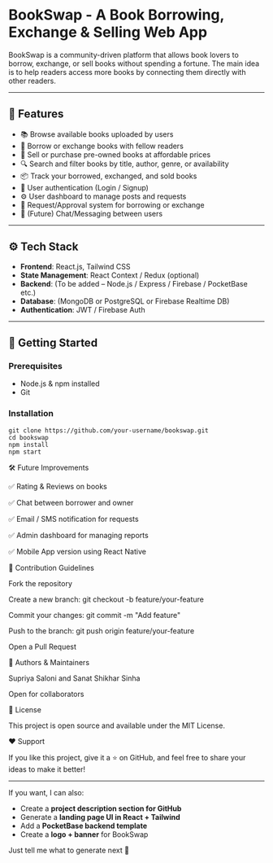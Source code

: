 # BookSwap - A Book Borrowing, Exchange & Selling Web App

BookSwap is a community-driven platform that allows book lovers to borrow, exchange, or sell books without spending a fortune. The main idea is to help readers access more books by connecting them directly with other readers.

---

## 🌟 Features

- 📚 Browse available books uploaded by users
- 🔄 Borrow or exchange books with fellow readers
- 💸 Sell or purchase pre-owned books at affordable prices
- 🔍 Search and filter books by title, author, genre, or availability
- 📦 Track your borrowed, exchanged, and sold books
- 🔐 User authentication (Login / Signup)
- ⚙️ User dashboard to manage posts and requests
- 📨 Request/Approval system for borrowing or exchange
- 💬 (Future) Chat/Messaging between users

---

## ⚙️ Tech Stack

- **Frontend**: React.js, Tailwind CSS
- **State Management**: React Context / Redux (optional)
- **Backend**: (To be added – Node.js / Express / Firebase / PocketBase etc.)
- **Database**: (MongoDB or PostgreSQL or Firebase Realtime DB)
- **Authentication**: JWT / Firebase Auth



---

## 🚀 Getting Started

### Prerequisites

- Node.js & npm installed
- Git

### Installation

```
git clone https://github.com/your-username/bookswap.git
cd bookswap
npm install
npm start
```

🛠 Future Improvements

✅ Rating & Reviews on books

✅ Chat between borrower and owner

✅ Email / SMS notification for requests

✅ Admin dashboard for managing reports

✅ Mobile App version using React Native

📌 Contribution Guidelines

Fork the repository

Create a new branch: git checkout -b feature/your-feature

Commit your changes: git commit -m "Add feature"

Push to the branch: git push origin feature/your-feature

Open a Pull Request

🙌 Authors & Maintainers

Supriya Saloni and Sanat Shikhar Sinha

Open for collaborators 


📄 License

This project is open source and available under the MIT License.

❤️ Support

If you like this project, give it a ⭐ on GitHub, and feel free to share your ideas to make it better!


---

If you want, I can also:

- Create a **project description section for GitHub**
- Generate a **landing page UI in React + Tailwind**
- Add a **PocketBase backend template**
- Create a **logo + banner** for BookSwap

Just tell me what to generate next 🚀
